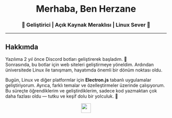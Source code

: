 <div align="center">
  <h1 align="center">Merhaba, Ben Herzane</h1>
  <h3 align="center">🎯 Geliştirici | Açık Kaynak Meraklısı | Linux Sever 🐧</h3>
</div>

---

## Hakkımda  

Yazılıma 2 yıl önce Discord botları geliştirerek başladım. 🚀  
Sonrasında, bu botlar için web siteleri geliştirmeye yöneldim. Ardından üniversitede Linux ile tanışmam, hayatımda önemli bir dönüm noktası oldu.  

Bugün, Linux ve diğer platformlar için **Electron.js** tabanlı uygulamalar geliştiriyorum. Ayrıca, farklı temalar ve özelleştirmeler üzerinde çalışıyorum. Bu süreçte öğrendiklerim ve geliştirdiklerim, sadece kod yazmaktan çok daha fazlası oldu — tutku ve keşif dolu bir yolculuk. 🌱  


<p align="center">
  <a href="mailto:herzane@herzane.tr" target="_blank">
    <img src="https://img.shields.io/badge/gmail-EA4335.svg?style=for-the-badge&logo=gmail&logoColor=white" height="30"/>
  </a>
</p>

